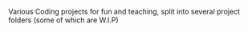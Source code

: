 Various Coding projects for fun and teaching, split into several project folders (some of which are W.I.P)
